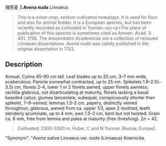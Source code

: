 裸燕麦
3.**Avena nuda** Linnaeus

> This is a minor crop, seldom cultivated nowadays. It is used for flour and also for animal fodder. It is a European species, but has been recently recorded as cultivated in Yunnan.&lt;p&gt;&lt;p&gt;The place of publication of this species is sometimes cited as Amoen. Acad. 3: 401. 1756. The *Amoenitates Academicae* are a collection of reissued Linnaean dissertations. *Avena nuda* was validly published in the original dissertation in 1753.


## Description
Annual. Culms 45–90 cm tall. Leaf blades up to 20 cm, 3–7 mm wide, scaberulous. Panicle somewhat contracted, up to 25 cm. Spikelets 1.8–2.5(–3.5) cm, florets 2–4, lower 1 or 2 florets awned, upper florets awnless; rachilla glabrous, not disarticulating at maturity, florets lacking a basal bearded callus; glumes lanceolate, subequal, conspicuously shorter than spikelet, 7–9-veined; lemmas 1.5–2 cm, papery, distinctly veined throughout, glabrous, awned from ca. upper 1/3, apex 2-toothed, teeth slenderly acuminate, up to 4 mm; awn 1.5–2 cm, bent but not twisted. Grain ca. 6 mm, free from lemma and palea at maturity (free threshing). 2*n* = 42.


> Cultivated; 2300–3300 m. Hubei, C and N Yunnan [Russia; Europe].

  "Synonym": "*Avena sativa* Linnaeus var. *nuda* (Linnaeus) Koernicke.

